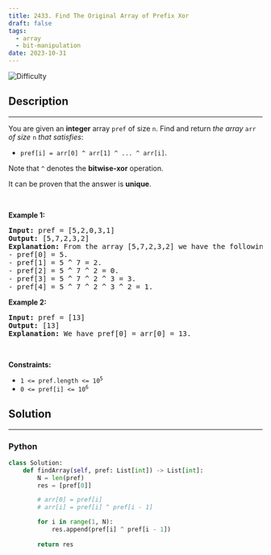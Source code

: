 ```yaml
---
title: 2433. Find The Original Array of Prefix Xor
draft: false
tags: 
  - array
  - bit-manipulation
date: 2023-10-31
---
```


![Difficulty](https://img.shields.io/badge/Difficulty-Medium-blue.svg)

## Description

---
<p>You are given an <strong>integer</strong> array <code>pref</code> of size <code>n</code>. Find and return <em>the array </em><code>arr</code><em> of size </em><code>n</code><em> that satisfies</em>:</p>

<ul>
	<li><code>pref[i] = arr[0] ^ arr[1] ^ ... ^ arr[i]</code>.</li>
</ul>

<p>Note that <code>^</code> denotes the <strong>bitwise-xor</strong> operation.</p>

<p>It can be proven that the answer is <strong>unique</strong>.</p>

<p>&nbsp;</p>
<p><strong class="example">Example 1:</strong></p>

<pre>
<strong>Input:</strong> pref = [5,2,0,3,1]
<strong>Output:</strong> [5,7,2,3,2]
<strong>Explanation:</strong> From the array [5,7,2,3,2] we have the following:
- pref[0] = 5.
- pref[1] = 5 ^ 7 = 2.
- pref[2] = 5 ^ 7 ^ 2 = 0.
- pref[3] = 5 ^ 7 ^ 2 ^ 3 = 3.
- pref[4] = 5 ^ 7 ^ 2 ^ 3 ^ 2 = 1.
</pre>

<p><strong class="example">Example 2:</strong></p>

<pre>
<strong>Input:</strong> pref = [13]
<strong>Output:</strong> [13]
<strong>Explanation:</strong> We have pref[0] = arr[0] = 13.
</pre>

<p>&nbsp;</p>
<p><strong>Constraints:</strong></p>

<ul>
	<li><code>1 &lt;= pref.length &lt;= 10<sup>5</sup></code></li>
	<li><code>0 &lt;= pref[i] &lt;= 10<sup>6</sup></code></li>
</ul>


## Solution

---
### Python
``` py title='find-the-original-array-of-prefix-xor'
class Solution:
    def findArray(self, pref: List[int]) -> List[int]:
        N = len(pref)
        res = [pref[0]]

        # arr[0] = pref[i]
        # arr[i] = pref[i] ^ pref[i - 1]

        for i in range(1, N):
            res.append(pref[i] ^ pref[i - 1])
        
        return res

```

